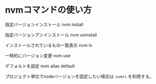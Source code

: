 # nvmコマンドの使い方

指定バージョンインストール
nvm install <version>

指定バージョンアンインストール
nvm uninstall <version>

インストールされているもの一覧表示
nvm ls

一時的にバージョン変更
nvm use <version>

デフォルトを設定
nvm alias default <version>

プロジェクト単位でnodeバージョンを固定したい場合は`.nvmrc` を利用する。